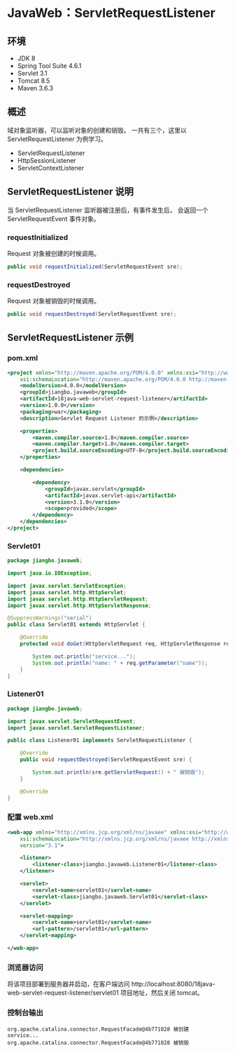 # JavaWeb：ServletRequestListener

## 环境

- JDK 8
- Spring Tool Suite 4.6.1
- Servlet 3.1
- Tomcat 8.5
- Maven 3.6.3

## 概述

域对象监听器，可以监听对象的创建和销毁。
一共有三个，这里以 ServletRequestListener 为例学习。

- ServletRequestListener
- HttpSessionListener
- ServletContextListener

## ServletRequestListener 说明

当 ServletRequestListener 监听器被注册后，有事件发生后，
会返回一个 ServletRequestEvent 事件对象。

### requestInitialized

Request 对象被创建的时候调用。

```java
public void requestInitialized(ServletRequestEvent sre);
```

### requestDestroyed

Request 对象被销毁的时候调用。

```java
public void requestDestroyed(ServletRequestEvent sre);
```

## ServletRequestListener 示例

### pom.xml

```xml
<project xmlns="http://maven.apache.org/POM/4.0.0" xmlns:xsi="http://www.w3.org/2001/XMLSchema-instance"
    xsi:schemaLocation="http://maven.apache.org/POM/4.0.0 http://maven.apache.org/xsd/maven-4.0.0.xsd">
    <modelVersion>4.0.0</modelVersion>
    <groupId>jiangbo.javaweb</groupId>
    <artifactId>18java-web-servlet-request-listener</artifactId>
    <version>1.0.0</version>
    <packaging>war</packaging>
    <description>Servlet Request Listener 的示例</description>

    <properties>
        <maven.compiler.source>1.8</maven.compiler.source>
        <maven.compiler.target>1.8</maven.compiler.target>
        <project.build.sourceEncoding>UTF-8</project.build.sourceEncoding>
    </properties>

    <dependencies>

        <dependency>
            <groupId>javax.servlet</groupId>
            <artifactId>javax.servlet-api</artifactId>
            <version>3.1.0</version>
            <scope>provided</scope>
        </dependency>
    </dependencies>
</project>
```

### Servlet01

```java
package jiangbo.javaweb;

import java.io.IOException;

import javax.servlet.ServletException;
import javax.servlet.http.HttpServlet;
import javax.servlet.http.HttpServletRequest;
import javax.servlet.http.HttpServletResponse;

@SuppressWarnings("serial")
public class Servlet01 extends HttpServlet {

    @Override
    protected void doGet(HttpServletRequest req, HttpServletResponse resp) throws ServletException, IOException {

        System.out.println("service...");
        System.out.println("name: " + req.getParameter("name"));
    }
}
```

### Listener01

```java
package jiangbo.javaweb;

import javax.servlet.ServletRequestEvent;
import javax.servlet.ServletRequestListener;

public class Listener01 implements ServletRequestListener {

    @Override
    public void requestDestroyed(ServletRequestEvent sre) {

        System.out.println(sre.getServletRequest() + " 被销毁");
    }

    @Override
}
```

### 配置 web.xml

```xml
<web-app xmlns="http://xmlns.jcp.org/xml/ns/javaee" xmlns:xsi="http://www.w3.org/2001/XMLSchema-instance"
    xsi:schemaLocation="http://xmlns.jcp.org/xml/ns/javaee http://xmlns.jcp.org/xml/ns/javaee/web-app_3_1.xsd"
    version="3.1">

    <listener>
        <listener-class>jiangbo.javaweb.Listener01</listener-class>
    </listener>

    <servlet>
        <servlet-name>servlet01</servlet-name>
        <servlet-class>jiangbo.javaweb.Servlet01</servlet-class>
    </servlet>

    <servlet-mapping>
        <servlet-name>servlet01</servlet-name>
        <url-pattern>/servlet01</url-pattern>
    </servlet-mapping>

</web-app>
```

### 浏览器访问

将该项目部署到服务器并启动，在客户端访问 http://localhost:8080/18java-web-servlet-request-listener/servlet01 项目地址，然后关闭 tomcat。

### 控制台输出

```text
org.apache.catalina.connector.RequestFacade@4b771028 被创建
service...
org.apache.catalina.connector.RequestFacade@4b771028 被销毁
```